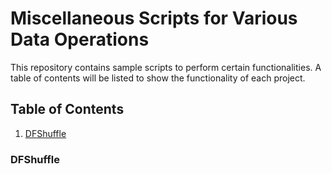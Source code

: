 # Miscellaneous Scripts for Various Data Operations  
This repository contains sample scripts to perform certain functionalities. A table of contents will be listed to show the functionality of each project. 

## Table of Contents
1. [DFShuffle](#DFShuffle)

### DFShuffle <a name="DFShuffle"></a>
